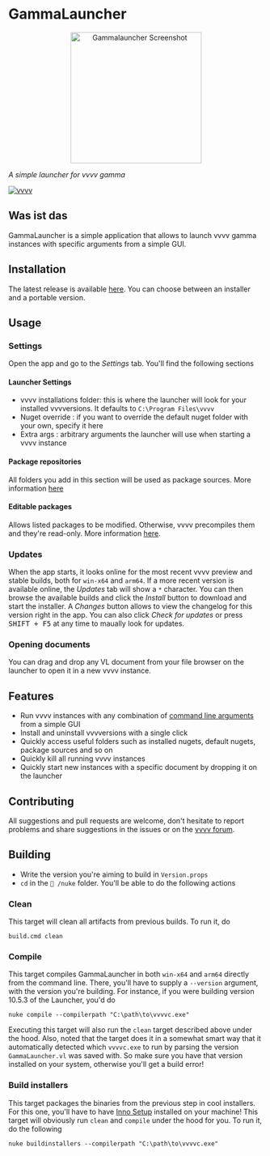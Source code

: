 # GammaLauncher

<p align="center">
<img src="img/capture.png" title="" alt="Gammalauncher Screenshot" width="259">
</p>

_A simple launcher for vvvv gamma_

[![vvvv](https://img.shields.io/static/v1?label=MADE%20WITH&message=VVVV&color=191919&style=for-the-badge)](https://vvvv.org/)

## Was ist das

GammaLauncher is a simple application that allows to launch vvvv gamma instances with specific arguments from a simple GUI.

## Installation
The latest release is available [here](https://github.com/sebescudie/GammaLauncher/releases/latest). You can choose between an installer and a portable version.

## Usage

### Settings

Open the app and go to the _Settings_ tab. You'll find the following sections

#### Launcher Settings

- vvvv installations folder: this is where the launcher will look for your installed vvvversions. It defaults to `C:\Program Files\vvvv`
- Nuget override : if you want to override the default nuget folder with your own, specify it here
- Extra args : arbitrary arguments the launcher will use when starting a vvvv instance

#### Package repositories

All folders you add in this section will be used as package sources. More information [here](https://thegraybook.vvvv.org/reference/extending/contributing.html#source-package-repositories)

#### Editable packages

Allows listed packages to be modified. Otherwise, vvvv precompiles them and they're read-only. More information [here](https://thegraybook.vvvv.org/reference/language/compilation.html#read-only-packages).

### Updates

When the app starts, it looks online for the most recent vvvv preview and stable builds, both for `win-x64` and `arm64`. If a more recent version is available online, the _Updates_ tab will show a `*` character. You can then browse the available builds and click the _Install_ button to download and start the installer. A _Changes_ button allows to view the changelog for this version right in the app. You can also click _Check for updates_ or press <kbd>SHIFT + F5</kbd> at any time to maually look for updates.

### Opening documents

You can drag and drop any VL document from your file browser on the launcher to open it in a new vvvv instance.

## Features

- Run vvvv instances with any combination of [command line arguments](https://thegraybook.vvvv.org/reference/hde/commandline-arguments.html#commandline-arguments) from a simple GUI
- Install and uninstall vvvversions with a single click
- Quickly access useful folders such as installed nugets, default nugets, package sources and so on
- Quickly kill all running vvvv instances
- Quickly start new instances with a specific document by dropping it on the launcher

## Contributing

All suggestions and pull requests are welcome, don't hesitate to report problems and share suggestions in the issues or on the [vvvv forum](http://www.discourse.vvvv.org).

## Building

- Write the version you're aiming to build in `Version.props`
- `cd` in the `📂 /nuke` folder. You'll be able to do the following actions 

### Clean

This target will clean all artifacts from previous builds. To run it, do

```
build.cmd clean
```

### Compile

This target compiles GammaLauncher in both `win-x64` and `arm64` directly from the command line. There, you'll have to supply a `--version` argument, with the version you're building. For instance, if you were building version 10.5.3 of the Launcher, you'd do

```
nuke compile --compilerpath "C:\path\to\vvvvc.exe"
```

Executing this target will also run the `clean` target described above under the hood. Also, noted that the target does it in a somewhat smart way that it automatically detected which `vvvvc.exe` to run by parsing the version `GammaLauncher.vl` was saved with. So make sure you have that version installed on your system, otherwise you'll get a build error!

### Build installers

This target packages the binaries from the previous step in cool installers. For this one, you'll have to have [Inno Setup](https://jrsoftware.org/isdl.php) installed on your machine!
This target will obviously run `clean` and `compile` under the hood for you. To run it, do the following

```
nuke buildinstallers --compilerpath "C:\path\to\vvvvc.exe"
```